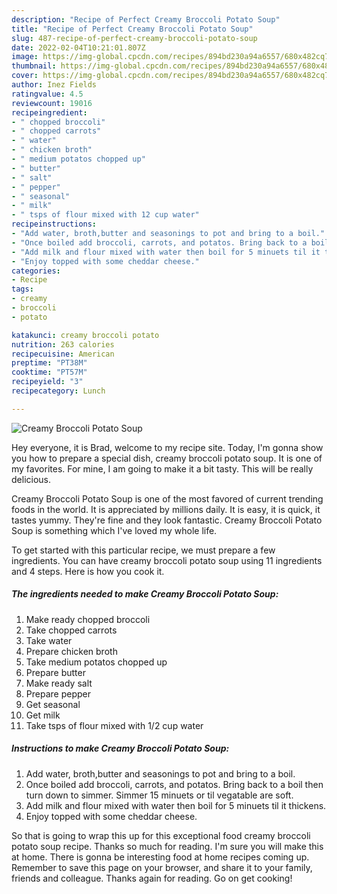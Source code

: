 ```yaml
---
description: "Recipe of Perfect Creamy Broccoli Potato Soup"
title: "Recipe of Perfect Creamy Broccoli Potato Soup"
slug: 487-recipe-of-perfect-creamy-broccoli-potato-soup
date: 2022-02-04T10:21:01.807Z
image: https://img-global.cpcdn.com/recipes/894bd230a94a6557/680x482cq70/creamy-broccoli-potato-soup-recipe-main-photo.jpg
thumbnail: https://img-global.cpcdn.com/recipes/894bd230a94a6557/680x482cq70/creamy-broccoli-potato-soup-recipe-main-photo.jpg
cover: https://img-global.cpcdn.com/recipes/894bd230a94a6557/680x482cq70/creamy-broccoli-potato-soup-recipe-main-photo.jpg
author: Inez Fields
ratingvalue: 4.5
reviewcount: 19016
recipeingredient:
- " chopped broccoli"
- " chopped carrots"
- " water"
- " chicken broth"
- " medium potatos chopped up"
- " butter"
- " salt"
- " pepper"
- " seasonal"
- " milk"
- " tsps of flour mixed with 12 cup water"
recipeinstructions:
- "Add water, broth,butter and seasonings to pot and bring to a boil."
- "Once boiled add broccoli, carrots, and potatos. Bring back to a boil then turn down to simmer. Simmer 15 minuets or til vegatable are soft."
- "Add milk and flour mixed with water then boil for 5 minuets til it thickens."
- "Enjoy topped with some cheddar cheese."
categories:
- Recipe
tags:
- creamy
- broccoli
- potato

katakunci: creamy broccoli potato 
nutrition: 263 calories
recipecuisine: American
preptime: "PT38M"
cooktime: "PT57M"
recipeyield: "3"
recipecategory: Lunch

---
```



![Creamy Broccoli Potato Soup](https://img-global.cpcdn.com/recipes/894bd230a94a6557/680x482cq70/creamy-broccoli-potato-soup-recipe-main-photo.jpg)

Hey everyone, it is Brad, welcome to my recipe site. Today, I'm gonna show you how to prepare a special dish, creamy broccoli potato soup. It is one of my favorites. For mine, I am going to make it a bit tasty. This will be really delicious.



Creamy Broccoli Potato Soup is one of the most favored of current trending foods in the world. It is appreciated by millions daily. It is easy, it is quick, it tastes yummy. They're fine and they look fantastic. Creamy Broccoli Potato Soup is something which I've loved my whole life.


To get started with this particular recipe, we must prepare a few ingredients. You can have creamy broccoli potato soup using 11 ingredients and 4 steps. Here is how you cook it.

<!--inarticleads1-->

##### The ingredients needed to make Creamy Broccoli Potato Soup:

1. Make ready  chopped broccoli
1. Take  chopped carrots
1. Take  water
1. Prepare  chicken broth
1. Take  medium potatos chopped up
1. Prepare  butter
1. Make ready  salt
1. Prepare  pepper
1. Get  seasonal
1. Get  milk
1. Take  tsps of flour mixed with 1/2 cup water




<!--inarticleads2-->

##### Instructions to make Creamy Broccoli Potato Soup:

1. Add water, broth,butter and seasonings to pot and bring to a boil.
1. Once boiled add broccoli, carrots, and potatos. Bring back to a boil then turn down to simmer. Simmer 15 minuets or til vegatable are soft.
1. Add milk and flour mixed with water then boil for 5 minuets til it thickens.
1. Enjoy topped with some cheddar cheese.




So that is going to wrap this up for this exceptional food creamy broccoli potato soup recipe. Thanks so much for reading. I'm sure you will make this at home. There is gonna be interesting food at home recipes coming up. Remember to save this page on your browser, and share it to your family, friends and colleague. Thanks again for reading. Go on get cooking!
